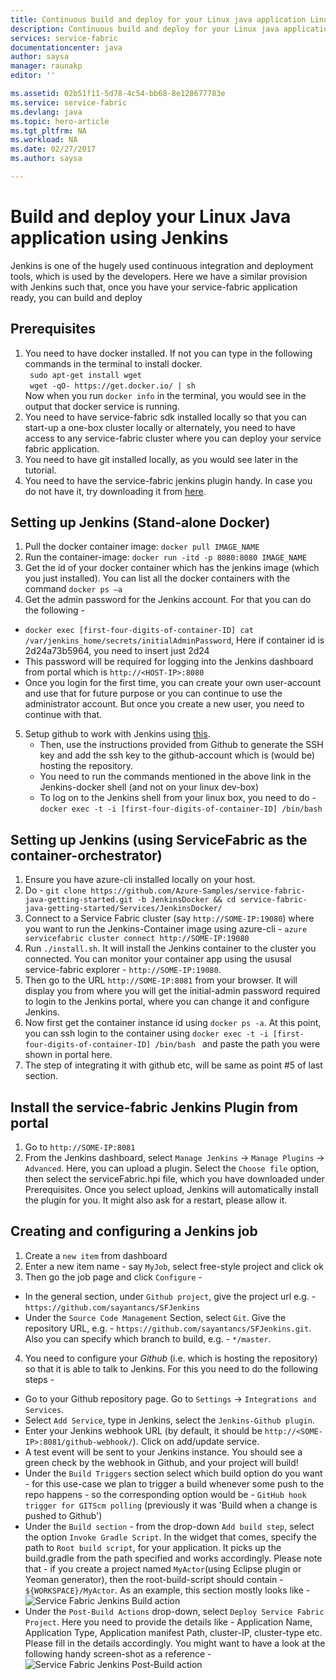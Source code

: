 ```yaml
---
title: Continuous build and deploy for your Linux java application Linux using Jenkins | Microsoft Docs
description: Continuous build and deploy for your Linux java application Linux using Jenkins
services: service-fabric
documentationcenter: java
author: saysa
manager: raunakp
editor: ''

ms.assetid: 02b51f11-5d78-4c54-bb68-8e128677783e
ms.service: service-fabric
ms.devlang: java
ms.topic: hero-article
ms.tgt_pltfrm: NA
ms.workload: NA
ms.date: 02/27/2017
ms.author: saysa

---
```

# Build and deploy your Linux Java application using Jenkins
Jenkins is one of the hugely used continuous integration and deployment tools, which is used by the developers. Here we have a similar provision with Jenkins such that, once you have your service-fabric application ready, you can build and deploy

## Prerequisites
1. You need to have docker installed. If not you can type in the following commands in the terminal to install docker.
<br/>`` sudo apt-get install wget``
<br/>`` wget -qO- https://get.docker.io/ | sh``
<br/> Now when you run ``docker info`` in the terminal, you would see in the output that docker service is running.
2. You need to have service-fabric sdk installed locally so that you can start-up a one-box cluster locally or alternately, you need to have access to any service-fabric cluster where you can deploy your service fabric application.
3. You need to have git installed locally, as you would see later in the tutorial.
4. You need to have the service-fabric jenkins plugin handy. In case you do not have it, try downloading it from [here](https://servicefabricdownloads.blob.core.windows.net/jenkins/serviceFabric.hpi).

## Setting up Jenkins (Stand-alone Docker)

1. Pull the docker container image: ``docker pull IMAGE_NAME ``
2. Run the container-image: ``docker run -itd -p 8080:8080 IMAGE_NAME``
3. Get the id of your docker container which has the jenkins image (which you just installed). You can list all the docker containers with the command ``docker ps –a``
4. Get the admin password for the Jenkins account. For that you can do the following -
  * ``docker exec [first-four-digits-of-container-ID] cat /var/jenkins_home/secrets/initialAdminPassword``, Here if container id is 2d24a73b5964, you need to insert just 2d24
  * This password will be required for logging into the Jenkins dashboard from portal which is ``http://<HOST-IP>:8080``
  * Once you login for the first time, you can create your own user-account and use that for future purpose or you can continue to use the administrator account. But once you create a new user, you need to continue with that.
5. Setup github to work with Jenkins using [this](https://help.github.com/articles/generating-a-new-ssh-key-and-adding-it-to-the-ssh-agent/).
	* Then, use the instructions provided from Github to generate the SSH key and add the ssh key to the github-account which is (would be) hosting the repository.
	* You need to run the commands mentioned in the above link in the Jenkins-docker shell (and not on your linux dev-box)
	* To log on to the Jenkins shell from your linux box, you need to do - ``docker exec -t -i [first-four-digits-of-container-ID] /bin/bash ``


## Setting up Jenkins (using ServiceFabric as the container-orchestrator)

1. Ensure you have  azure-cli installed locally on your host.
2. Do - ``git clone https://github.com/Azure-Samples/service-fabric-java-getting-started.git -b JenkinsDocker && cd service-fabric-java-getting-started/Services/JenkinsDocker/``
3. Connect to a Service Fabric cluster (say ``http://SOME-IP:19080``) where you want to run the Jenkins-Container image using azure-cli - ``azure servicefabric cluster connect http://SOME-IP:19080``
4. Run ``./install.sh``. It will install the Jenkins container to the cluster you connected. You can monitor your container app using the ususal service-fabric explorer - ``http://SOME-IP:19080``.
5. Then go to the URL ``http://SOME-IP:8081`` from your browser. It will display you from where you will get the initial-admin password required to login to the Jenkins portal, where you can change it and configure Jenkins.
6. Now first get the container instance id using ``docker ps -a``. At this point, you can ssh login to the container using ``docker exec -t -i [first-four-digits-of-container-ID] /bin/bash `` and paste the path you were shown in portal here.
7. The step of integrating it with github etc, will be same as point #5 of last section.

## Install the service-fabric Jenkins Plugin from portal

1. Go to ``http://SOME-IP:8081``
2. From the Jenkins dashboard, select ``Manage Jenkins`` -> ``Manage Plugins`` -> ``Advanced``.
Here, you can upload a plugin. Select the ``Choose file`` option, then select the serviceFabric.hpi file, which you have downloaded under Prerequisites. Once you select upload, Jenkins will automatically install the plugin for you. It might also ask for a restart, please allow it.

## Creating and configuring a Jenkins job

1. Create a ``new item`` from dashboard
2. Enter a new item name - say ``MyJob``, select free-style project and click ok
3. Then go the job page and click ``Configure`` -
  * In the general section, under ``Github project``, give the project url e.g. - ``https://github.com/sayantancs/SFJenkins``
  * Under the ``Source Code Management`` Section, select ``Git``. Give the repository URL, e.g. - ``https://github.com/sayantancs/SFJenkins.git``. Also you can specify which branch to build, e.g. - ``*/master``.
4. You need to configure your *Github* (i.e. which is hosting the repository) so that it is able to talk to Jenkins. For this you need to do the following steps -
  - Go to your Github repository page. Go to ``Settings`` -> ``Integrations and Services``.
  - Select ``Add Service``, type in Jenkins, select the ``Jenkins-Github plugin``.
  - Enter your Jenkins webhook URL (by default, it should be ``http://<SOME-IP>:8081/github-webhook/``). Click on add/update service.
  - A test event will be sent to your Jenkins instance. You should see a green check by the webhook in Github, and your project will build!
  - Under the ``Build Triggers`` section select which build option do you want - for this use-case we plan to trigger a build whenever some push to the repo happens - so the corresponding option would be - ``GitHub hook trigger for GITScm polling`` (previously it was 'Build when a change is pushed to Github')
  - Under the ``Build section`` - from the drop-down ``Add build step``, select the option ``Invoke Gradle Script``. In the widget that comes, specify the path to ``Root build script``, for your application. It picks up the build.gradle from the path specified and works accordingly. Please note that - if you create a project named ``MyActor``(using Eclipse plugin or Yeoman generator), then the root-build-script should contain - ``${WORKSPACE}/MyActor``. As an example, this section mostly looks like -
    ![Service Fabric Jenkins Build action](build-step)
  - Under the ``Post-Build Actions`` drop-down, select ``Deploy Service Fabric Project``. Here you need to provide the details like - Application Name, Application Type, Application manifest Path, cluster-IP, cluster-type etc. Please fill in the details accordingly. You might want to have a look at the following handy screen-shot as a reference -
    ![Service Fabric Jenkins Post-Build action](post-build-step)
